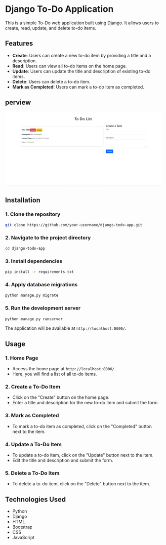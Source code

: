 # Django To-Do Application

This is a simple To-Do web application built using Django. It allows users to create, read, update, and delete to-do items.

## Features

- **Create**: Users can create a new to-do item by providing a title and a description.
- **Read**: Users can view all to-do items on the home page.
- **Update**: Users can update the title and description of existing to-do items.
- **Delete**: Users can delete a to-do item.
- **Mark as Completed**: Users can mark a to-do item as completed.

## perview 

![TO Do List](https://github.com/krishnateja-81/To-Do-List/blob/master/to-do.png)


## Installation

### 1. Clone the repository

```bash
git clone https://github.com/your-username/django-todo-app.git
```
### 2. Navigate to the project directory

```bash
cd django-todo-app
```

### 3. Install dependencies

```bash
pip install -r requirements.txt
```

### 4. Apply database migrations

```bash
python manage.py migrate
```

### 5. Run the development server

```bash
python manage.py runserver
```

The application will be available at `http://localhost:8000/`.

## Usage

### 1. Home Page

- Access the home page at `http://localhost:8000/`.
- Here, you will find a list of all to-do items.

### 2. Create a To-Do Item

- Click on the "Create" button on the home page.
- Enter a title and description for the new to-do item and submit the form.

### 3. Mark as Completed

- To mark a to-do item as completed, click on the "Completed" button next to the item.

### 4. Update a To-Do Item

- To update a to-do item, click on the "Update" button next to the item.
- Edit the title and description and submit the form.

### 5. Delete a To-Do Item

- To delete a to-do item, click on the "Delete" button next to the item.

## Technologies Used

- Python
- Django
- HTML
- Bootstrap
- CSS
- JavaScript
```
